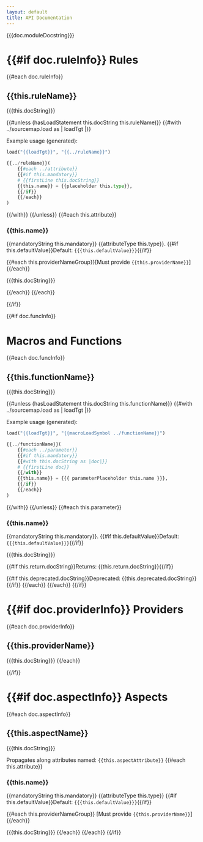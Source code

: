 ```yaml
---
layout: default
title: API Documentation
---
```


<!-- Generated with rules_docgen: http://github.com/aspect-build/rules_docgen -->

{{{doc.moduleDocstring}}}

{{#if doc.ruleInfo}}
Rules
=====

{{#each doc.ruleInfo}}

## {{this.ruleName}}

{{{this.docString}}}

{{#unless (hasLoadStatement this.docString this.ruleName)}}
{{#with ../sourcemap.load as | loadTgt |}}

Example usage (generated):

```python
load("{{loadTgt}}", "{{../ruleName}}")

{{../ruleName}}(
    {{#each ../attribute}}
    {{#if this.mandatory}}
    # {{firstLine this.docString}}
    {{this.name}} = {{placeholder this.type}},
    {{/if}}
    {{/each}}
)
```

{{/with}}
{{/unless}}
{{#each this.attribute}}

### {{this.name}}

{{mandatoryString this.mandatory}} {{attributeType this.type}}.
{{#if this.defaultValue}}Default: `{{{this.defaultValue}}}`{{/if}}

{{#each this.providerNameGroup}}[Must provide `{{this.providerName}}`] {{/each}}

{{{this.docString}}}

{{/each}}
{{/each}}

{{/if}}

{{#if doc.funcInfo}}

# Macros and Functions

{{#each doc.funcInfo}}

## {{this.functionName}}

{{{this.docString}}}

{{#unless (hasLoadStatement this.docString this.functionName)}}
{{#with ../sourcemap.load as | loadTgt |}}

Example usage (generated):

```python
load("{{loadTgt}}", "{{macroLoadSymbol ../functionName}}")

{{../functionName}}(
    {{#each ../parameter}}
    {{#if this.mandatory}}
    {{#with this.docString as |doc|}}
    # {{firstLine doc}}
    {{/with}}
    {{this.name}} = {{{ parameterPlaceholder this.name }}},
    {{/if}}
    {{/each}}
)
```

{{/with}} {{/unless}}
{{#each this.parameter}}

### {{this.name}}

{{mandatoryString this.mandatory}}. {{#if this.defaultValue}}Default: `{{{this.defaultValue}}}`{{/if}}

{{{this.docString}}}

{{#if this.return.docString}}Returns: {{this.return.docString}}{{/if}}

{{#if this.deprecated.docString}}Deprecated: {{this.deprecated.docString}} {{/if}}
{{/each}}
{{/each}}
{{/if}}

{{#if doc.providerInfo}}
Providers
=========

{{#each doc.providerInfo}}

## {{this.providerName}}

{{{this.docString}}}
{{/each}}

{{/if}}

{{#if doc.aspectInfo}}
Aspects
=======

{{#each doc.aspectInfo}}

## {{this.aspectName}}

{{{this.docString}}}

Propagates along attributes named:
`{{this.aspectAttribute}}`
{{#each this.attribute}}

### {{this.name}}

{{mandatoryString this.mandatory}} {{attributeType this.type}}
{{#if this.defaultValue}}Default: `{{{this.defaultValue}}}`{{/if}}

{{#each this.providerNameGroup}} [Must provide `{{this.providerName}}`] {{/each}}

{{{this.docString}}}
{{/each}}
{{/each}}
{{/if}}
